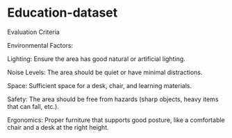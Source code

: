 # Education-dataset

Evaluation Criteria

Environmental Factors:

Lighting: Ensure the area has good natural or artificial lighting.

Noise Levels: The area should be quiet or have minimal distractions.

Space: Sufficient space for a desk, chair, and learning materials.

Safety: The area should be free from hazards (sharp objects, heavy items that can fall, etc.).

Ergonomics: Proper furniture that supports good posture, like a comfortable chair and a desk at the right height.
